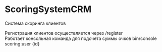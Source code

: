 # ScoringSystemCRM
Система скоринга клиентов <br>

Регистрация клиентов осуществляется через /register <br>
Работает консольная команда для подсчета суммы очков bin/console scoring:user {id}

